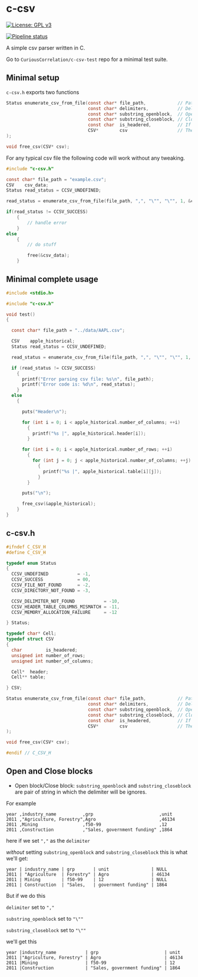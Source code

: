 # c-csv

[![License: GPL v3](https://img.shields.io/badge/License-GPLv3-blue.svg)](https://www.gnu.org/licenses/gpl-3.0)

[![Pipeline status](https://gitlab.com/CuriousCorrelation/c-csv/badges/master/pipeline.svg)](https://gitlab.com/CuriousCorrelation/c-csv/commits/master)

A simple csv parser written in C.

Go to `CuriousCorrelation/c-csv-test` repo for a minimal test suite.

## Minimal setup

`c-csv.h` exports two functions

```c
Status enumerate_csv_from_file(const char* file_path,            // Path of the file.
                               const char* delimiters,           // Delimiter that seperates columns.
                               const char* substring_openblock,  // Open block to seperate.
                               const char* substring_closeblock, // Close block to seperate.
                               const char  is_headered,          // If the file is headered or not.
                               CSV*        csv                   // The CSV type storage variable.
);
```

```c
void free_csv(CSV* csv);
```

For any typical csv file the following code will work without any tweaking.

```c
#include "c-csv.h"

const char* file_path = "example.csv";
CSV    csv_data;
Status read_status = CCSV_UNDEFINED;

read_status = enumerate_csv_from_file(file_path, ",", "\"", "\"", 1, &csv_data);

if(read_status != CCSV_SUCCESS)
    {
        // handle error
    }
else
    {
        // do stuff

        free(&csv_data);
    }
```

## Minimal complete usage
```c
#include <stdio.h>

#include "c-csv.h"

void test()
{

  const char* file_path = "../data/AAPL.csv";

  CSV    apple_historical;
  Status read_status = CCSV_UNDEFINED;

  read_status = enumerate_csv_from_file(file_path, ",", "\"", "\"", 1, &apple_historical);

  if (read_status != CCSV_SUCCESS)
    {
      printf("Error parsing csv file: %s\n", file_path);
      printf("Error code is: %d\n", read_status);
    }
  else
    {

      puts("Header\n");

      for (int i = 0; i < apple_historical.number_of_columns; ++i)
        {
          printf("%s |", apple_historical.header[i]);
        }

      for (int i = 0; i < apple_historical.number_of_rows; ++i)
        {
          for (int j = 0; j < apple_historical.number_of_columns; ++j)
            {
              printf("%s |", apple_historical.table[i][j]);
            }
        }

      puts("\n");

      free_csv(&apple_historical);
    }
}
```

## c-csv.h

```c
#ifndef C_CSV_H
#define C_CSV_H

typedef enum Status
{
  CCSV_UNDEFINED           = -1,
  CCSV_SUCCESS             = 00,
  CCSV_FILE_NOT_FOUND      = -2,
  CCSV_DIRECTORY_NOT_FOUND = -3,

  CCSV_DELIMITER_NOT_FOUND           = -10,
  CCSV_HEADER_TABLE_COLUMNS_MISMATCH = -11,
  CCSV_MEMORY_ALLOCATION_FAILURE     = -12

} Status;

typedef char* Cell;
typedef struct CSV
{
  char         is_headered;
  unsigned int number_of_rows;
  unsigned int number_of_columns;

  Cell*  header;
  Cell** table;

} CSV;

Status enumerate_csv_from_file(const char* file_path,            // Path of the file.
                               const char* delimiters,           // Delimiter that seperates columns.
                               const char* substring_openblock,  // Open block to seperate.
                               const char* substring_closeblock, // Close block to seperate.
                               const char  is_headered,          // If the file is headered or not.
                               CSV*        csv                   // The CSV type storage variable.
);

void free_csv(CSV* csv);

#endif // C_CSV_H
```

## Open and Close blocks

* Open block/Close block: `substring_openblock` and `substring_closeblock` are pair of string in which the delimiter will be ignores.

For example
```csv
year ,industry_name          ,grp                         ,unit
2011 ,"Agriculture, Forestry",Agro                        ,46134
2011 ,Mining                 ,f50-99                      ,12
2011 ,Construction           ,"Sales, government funding" ,1864
```

here if we set `","` as the `delimiter`

*without* setting `substring_openblock` and `substring_closeblock` this is what we'll get:

```
year | industry_name | grp       | unit                | NULL
2011 | "Agriculture  | Forestry" | Agro                | 46134
2011 | Mining        | f50-99    | 12                  | NULL
2011 | Construction  | "Sales,   | government funding" | 1864
```

But if we do this

`delimiter` set to `","`

`substring_openblock` set to `"\""`

`substring_closeblock` set to `"\""`

we'll get this

```
year |industry_name           | grp                         | unit
2011 |"Agriculture, Forestry" | Agro                        | 46134
2011 |Mining                  | f50-99                      | 12
2011 |Construction            | "Sales, government funding" | 1864
```

